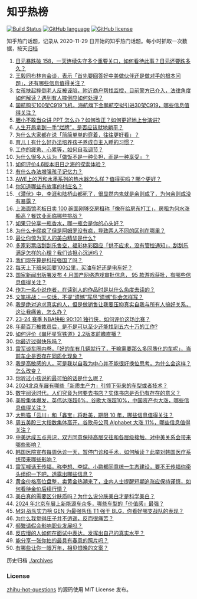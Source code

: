 # 知乎热榜
[![Build Status](https://github.com/ToWeLong/zhihu-hot-questions/workflows/CI/badge.svg)](https://github.com/ToWeLong/zhihu-hot-questions/actions)
[![GitHub language](https://img.shields.io/badge/language-golang-orange.svg)](https://golang.org/)
[![GitHub license](https://img.shields.io/github/license/ToWeLong/zhihu-hot-questions)](https://github.com/ToWeLong/zhihu-hot-questions/blob/main/LICENSE)

知乎热门话题，记录从 2020-11-29 日开始的知乎热门话题。每小时抓取一次数据，按天[归档](./archives)

<!-- BEGIN -->

1. [日元暴跌破 158，一天连续失守多个重要关口，如何看待此事？日元还要跌多久？](https://www.zhihu.com/question/654218472)
1. [王毅同布林肯会谈，表示「首先要回答好中美做伙伴还是做对手的根本问题」，还有哪些信息值得关注？](https://www.zhihu.com/question/654182533)
1. [女孩扶起摔倒老人反被诬陷，附近商户帮找监控，目前警方已介入，法律角度如何解读？遇到有人摔倒应如何处理？](https://www.zhihu.com/question/654160567)
1. [国航购买100架C919飞机，海航旗下金鹏航空拟引进30架C919，哪些信息值得关注？](https://www.zhihu.com/question/654213432)
1. [胆小不敢当众讲 PPT 怎么办？如何改正？如何更好地上台演讲?](https://www.zhihu.com/question/653953168)
1. [人生开局拿到一手“烂牌”，是否应该就地躺平？](https://www.zhihu.com/question/653152827)
1. [为什么大家都在说「简简单单的穿着，往往更好看」？](https://www.zhihu.com/question/654258170)
1. [育儿丨有什么好办法培养孩子养成自主入睡的习惯？](https://www.zhihu.com/question/654179677)
1. [工作的疲惫、心累等，如何自我调节？](https://www.zhihu.com/question/654047780)
1. [为什么很多人认为「做饭不是一种负担，而是一种享受」？](https://www.zhihu.com/question/653431472)
1. [如何评价4.6版本旧日之海的探索体验？](https://www.zhihu.com/question/654266850)
1. [有什么办法增强孩子记忆力？](https://www.zhihu.com/question/654265547)
1. [AWE上的万和水墨系列的热水器怎么样？值得买吗？哪个更好？](https://www.zhihu.com/question/653979032)
1. [你知道哪些有故事的村庄名？](https://www.zhihu.com/question/651768796)
1. [《潜伏》中，李涯和陆桥山都死了，很显然内鬼就是余则成了，为何余则成没有暴露？](https://www.zhihu.com/question/500948049)
1. [上海面馆老板日卖 100 碗面刚够交房租称「像在给房东打工」，房租为何水涨船高？餐饮业面临哪些挑战？](https://www.zhihu.com/question/653951584)
1. [如果只分享一瓶香水，哪一瓶会是你的心头好？](https://www.zhihu.com/question/653234104)
1. [为什么卡缪疯了但是阿姆罗没有疯，导致两人不同的区别在哪里？](https://www.zhihu.com/question/646286551)
1. [最让你惊为天人的美白精华是什么?](https://www.zhihu.com/question/339184855)
1. [多家彩票店刮刮乐售空，福彩体彩回应「供不应求，没有管控通知」，刮刮乐满足怎样的心理？我们该担心沉迷吗？](https://www.zhihu.com/question/654256711)
1. [我们现在算是科技强国了吗？](https://www.zhihu.com/question/653149425)
1. [每天上下班来回要100公里，买油车好还是电车好？](https://www.zhihu.com/question/653363798)
1. [国家新闻出版署发布 4 月国产网络游戏审批信息， 95 款游戏获批，有哪些信息值得关注？](https://www.zhihu.com/question/654178070)
1. [作为一名小说作者，在读别人的作品时是以什么角度去读的？](https://www.zhihu.com/question/654054222)
1. [文笔挑战：一句话，不提“遗憾”写尽“遗憾”你会怎样写？](https://www.zhihu.com/question/649312786)
1. [我是绝对追求真实的人，但是做销售让我要压抑真实自我与所有人搞好关系，这让我痛苦，怎么办？](https://www.zhihu.com/question/654067740)
1. [23-24 赛季 NBA快船 90:101 独行侠，如何评价这场比赛？](https://www.zhihu.com/question/654253197)
1. [年薪百万被裁员后，是不是可以至少还能找到五六十万的工作?](https://www.zhihu.com/question/651289881)
1. [如何评价《崩坏星穹铁道》2.2版本前瞻直播？](https://www.zhihu.com/question/654002519)
1. [你最近过得快乐吗？](https://www.zhihu.com/question/654260516)
1. [雷军谈车圈内卷，「好的车有几辆就行了，干嘛需要那么多同质化的车呢」，当前车企是否存在同质化现象？](https://www.zhihu.com/question/654153526)
1. [我是高敏感的人，可是我以自我为中心并不能很好换位思考，为什么会这样？怎么改变？](https://www.zhihu.com/question/654219855)
1. [你听过小孩说的最可怕的话是什么呢？](https://www.zhihu.com/question/284187295)
1. [2024北京车展有哪些「新质生产力」引领下带来的车型或者技术？](https://www.zhihu.com/question/653739279)
1. [数字阅读时代，人们究竟为何要去书店？实体书店是否仍有存在的意义？](https://www.zhihu.com/question/653853356)
1. [美股集体爆发，英伟达涨超6%，谷歌大涨超10%，中国资产也大涨，哪些信息值得关注？](https://www.zhihu.com/question/654269025)
1. [大熊猫「云川」和「鑫宝」将赴美，期限 10 年，哪些信息值得关注？](https://www.zhihu.com/question/654258594)
1. [周五美股三大指数集体高开，谷歌母公司 Alphabet 大涨 11%，哪些信息值得关注？](https://www.zhihu.com/question/654212281)
1. [中美达成五点共识，双方同意保持高层交往和各层级接触，对中美关系会带来哪些影响？](https://www.zhihu.com/question/654194268)
1. [韩国医院宣布每周休诊一天，暂停门诊和手术，如何解读？此举对韩国医疗系统带来哪些影响？](https://www.zhihu.com/question/654162550)
1. [雷军喊话王传福，称李想、李斌、小鹏都同意统一生态建设，要不王传福你牵头组织一下吧，透露出哪些信息？](https://www.zhihu.com/question/654176348)
1. [黄金价格高位盘整，卖黄金热潮来了，业内人士提醒短期追涨应保持谨慎，如何看待金价后续行情？](https://www.zhihu.com/question/654103317)
1. [美白真的需要区分肤质吗？为什么说分肤美白才是科学美白？](https://www.zhihu.com/question/653994779)
1. [2024 年北京车展上新能源车众多，哪些车型的「价值感」最强？](https://www.zhihu.com/question/654204884)
1. [MSI 战队实力榜 GEN 为最强队伍 T1 强于 BLG，你看好哪支战队的表现？](https://www.zhihu.com/question/653848292)
1. [为什么我觉得庄子并不逍遥，反而很痛苦？](https://www.zhihu.com/question/433226615)
1. [频繁请假会影响职业发展吗？](https://www.zhihu.com/question/654244985)
1. [反应慢的人如何在面试中表达，发挥出自己的真实水平？](https://www.zhihu.com/question/651409390)
1. [能分享一张你拍的最具有春意的照片吗？](https://www.zhihu.com/question/648998073)
1. [有哪些让你一眼万年，相见恨晚的文案？](https://www.zhihu.com/question/654210417)

<!-- END -->

历史归档 [./archives](./archives)


### License
[zhihu-hot-questions](https://github.com/towelong/zhihu-hot-questions) 的源码使用 MIT License 发布。